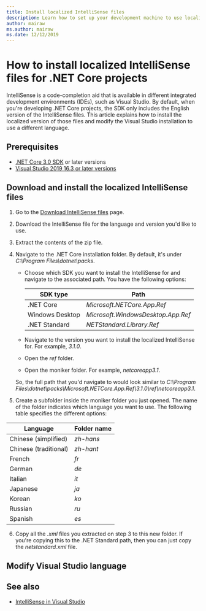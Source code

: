```yaml
---
title: Install localized IntelliSense files
description: Learn how to set up your development machine to use localized IntelliSense files.
author: mairaw
ms.author: mairaw
ms.date: 12/12/2019
---
```

# How to install localized IntelliSense files for .NET Core projects

IntelliSense is a code-completion aid that is available in different integrated development environments (IDEs), such as Visual Studio. By default, when you're developing .NET Core projects, the SDK only includes the English version of the IntelliSense files. This article explains how to install the localized version of those files and modify the Visual Studio installation to use a different language.

## Prerequisites

- [.NET Core 3.0 SDK](https://dotnet.microsoft.com/download/dotnet-core) or later versions
- [Visual Studio 2019 16.3 or later versions](https://visualstudio.microsoft.com/downloads/?utm_medium=microsoft&utm_source=docs.microsoft.com&utm_campaign=inline+link&utm_content=download+vs2019)

## Download and install the localized IntelliSense files

1. Go to the [Download IntelliSense files](https://dotnet.microsoft.com/download/dotnet-core) page.
2. Download the IntelliSense file for the language and version you'd like to use.
3. Extract the contents of the zip file.
4. Navigate to the .NET Core installation folder. By default, it's under *C:\Program Files\dotnet\packs*.

   - Choose which SDK you want to install the IntelliSense for and navigate to the associated path. You have the following options:

      | SDK type        | Path                               |
      | --------------- | ---------------------------------- |
      | .NET Core       | *Microsoft.NETCore.App.Ref*        |
      | Windows Desktop | *Microsoft.WindowsDesktop.App.Ref* |
      | .NET Standard   | *NETStandard.Library.Ref*          |
   
   - Navigate to the version you want to install the localized IntelliSense for. For example, *3.1.0*.
   - Open the *ref* folder.
   - Open the moniker folder. For example, *netcoreapp3.1*.

   So, the full path that you'd navigate to would look similar to *C:\Program Files\dotnet\packs\Microsoft.NETCore.App.Ref\3.1.0\ref\netcoreapp3.1*.

5. Create a subfolder inside the moniker folder you just opened. The name of the folder indicates which language you want to use. The following table specifies the different options:

| Language              | Folder name |
| --------------------- | ----------- |
| Chinese (simplified)  | *zh-hans*   |
| Chinese (traditional) | *zh-hant*   |
| French                | *fr*        |
| German                | *de*        |
| Italian               | *it*        |
| Japanese              | *ja*        |
| Korean                | *ko*        |
| Russian               | *ru*        |
| Spanish               | *es*        |

6. Copy all the *.xml* files you extracted on step 3 to this new folder. If you're copying this to the .NET Standard path, then you can just copy the *netstandard.xml* file.

## Modify Visual Studio language



## See also

- [IntelliSense in Visual Studio](/visualstudio/ide/using-intellisense)